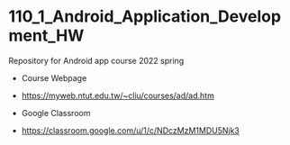 # 110_1_Android_Application_Development_HW
Repository for Android app course 2022 spring

* Course Webpage
* https://myweb.ntut.edu.tw/~cliu/courses/ad/ad.htm

* Google Classroom
* https://classroom.google.com/u/1/c/NDczMzM1MDU5Njk3
